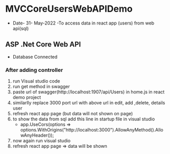 # MVCCoreUsersWebAPIDemo
- Date- 31- May-2022
-To access data in react app (users) from web api(sql)

## ASP .Net Core Web API

- Database Connected
### After adding controller
1) run Visual studio code 
2) run get method in swagger
3) paste url of swagger(http://localhost:1907/api/Users) in home.js in react demo project
4) similarlly replace 3000 port url with above url in edit, add ,delete, details user 
5) refresh react app page (but data will not shown on page)
6) to show the data from sql add this line in startup file in visual studio
      -  app.UseCors(options => options.WithOrigins("http://localhost:3000").AllowAnyMethod().AllowAnyHeader());
7) now again run visual studio 
8) refresh react app page => data will be shown
